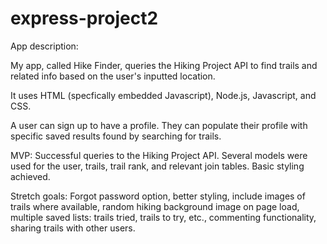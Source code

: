 # express-project2

App description:

My app, called Hike Finder, queries the Hiking Project API to find trails and related info based on the user's inputted location.

It uses HTML (specfically embedded Javascript), Node.js, Javascript, and CSS.

A user can sign up to have a profile. They can populate their profile with specific saved results found by searching for trails.

MVP: Successful queries to the Hiking Project API. Several models were used for the user, trails, trail rank, and relevant join tables. Basic styling achieved.

Stretch goals: Forgot password option, better styling, include images of trails where available, random hiking background image on page load, multiple saved lists: trails tried, trails to try, etc., commenting functionality, sharing trails with other users.
